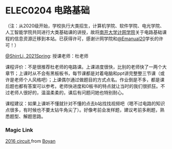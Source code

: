 
# ELEC0204 电路基础

（注：从2020级开始，学校执行大类招生，计算机学院、软件学院、电光学院、人工智能学院共同进行大类基础课的讲授，故将[南开大学计网学院](https://nkucs.icu)关于电路基础课程的信息资源迁移到本站。已获得许可，感谢计网学院和[@Emanual20](https://github.com/Emanual20)学长的许可！）

[@ShirrLi, 2021Spring](https://github.com/ShirrLi):
授课老师：杜老师

课程评价：不是很推荐杜老师的电路课。上课进度很快，比别的老师快了一两个大章节；上课时从不会有黑板板书，每节课都是对着电脑和ppt讲完整整三节课（或许是老师个人风格吧）；上课偶尔通过做题目的方式点名。作业倒是不多，都是课后题也都有答案可以参考。老师快进度和0板书的特点就让当时的我们很抓狂。不过老师人很好的，温温柔柔的，课后有问题问她也特别耐心。

课程建议：如果上课听不懂就针对不懂的点去b站找找视频吧（嗯不过电路的知识点很多，有时候也不要太钻牛角尖了）。好像考前会发样题，建议考前多刷题，熟悉题型、解题思路。

### Magic Link

[2016 circuit](https://github.com/Emanual20/NKUCS.ICU/tree/main/resources/grade-1/ELEC0204/),from [Boyan](https://github.com/NKUSunBoyan)